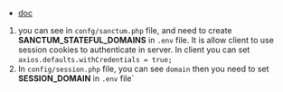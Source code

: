 -   [doc](https://laravel.com/docs/8.x/sanctum#spa-authentication)

1.  you can see in `confg/sanctum.php` file, and need to create **SANCTUM_STATEFUL_DOMAINS** in `.env` file. It is allow client to use session cookies to authenticate in server. In client you can set `axios.defaults.withCredentials = true;`
2.  In `config/session.php` file, you can see `domain` then you need to set **SESSION_DOMAIN** in `.env` file`
